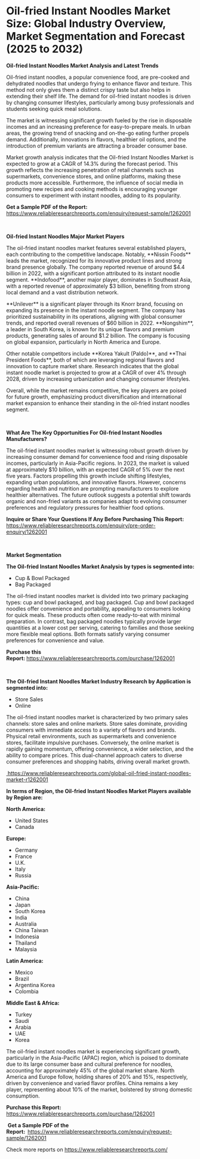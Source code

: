 <p><h1>Oil-fried Instant Noodles Market Size: Global Industry Overview, Market Segmentation and Forecast (2025 to 2032)</h1></p><p><strong>Oil-fried Instant Noodles Market Analysis and Latest Trends</strong></p>
<p><p>Oil-fried instant noodles, a popular convenience food, are pre-cooked and dehydrated noodles that undergo frying to enhance flavor and texture. This method not only gives them a distinct crispy taste but also helps in extending their shelf life. The demand for oil-fried instant noodles is driven by changing consumer lifestyles, particularly among busy professionals and students seeking quick meal solutions. </p><p>The market is witnessing significant growth fueled by the rise in disposable incomes and an increasing preference for easy-to-prepare meals. In urban areas, the growing trend of snacking and on-the-go eating further propels demand. Additionally, innovations in flavors, healthier oil options, and the introduction of premium variants are attracting a broader consumer base.</p><p>Market growth analysis indicates that the Oil-fried Instant Noodles Market is expected to grow at a CAGR of 14.3% during the forecast period. This growth reflects the increasing penetration of retail channels such as supermarkets, convenience stores, and online platforms, making these products more accessible. Furthermore, the influence of social media in promoting new recipes and cooking methods is encouraging younger consumers to experiment with instant noodles, adding to its popularity.</p></p>
<p><strong>Get a Sample PDF of the Report:&nbsp;</strong> <a href="https://www.reliableresearchreports.com/enquiry/request-sample/1262001?utm_campaign=2098&utm_medium=2&utm_source=Github&utm_content=ia&utm_term=15022025&utm_id=oil-fried-instant-noodles">https://www.reliableresearchreports.com/enquiry/request-sample/1262001</a></p>
<p>&nbsp;</p>
<p><strong>Oil-fried Instant Noodles Major Market Players</strong></p>
<p><p>The oil-fried instant noodles market features several established players, each contributing to the competitive landscape. Notably, **Nissin Foods** leads the market, recognized for its innovative product lines and strong brand presence globally. The company reported revenue of around $4.4 billion in 2022, with a significant portion attributed to its instant noodle segment. **Indofood**, another major player, dominates in Southeast Asia, with a reported revenue of approximately $3 billion, benefiting from strong local demand and a vast distribution network.</p><p>**Unilever** is a significant player through its Knorr brand, focusing on expanding its presence in the instant noodle segment. The company has prioritized sustainability in its operations, aligning with global consumer trends, and reported overall revenues of $60 billion in 2022. **Nongshim**, a leader in South Korea, is known for its unique flavors and premium products, generating sales of around $1.2 billion. The company is focusing on global expansion, particularly in North America and Europe.</p><p>Other notable competitors include **Korea Yakult (Paldo)**, and **Thai President Foods**, both of which are leveraging regional flavors and innovation to capture market share. Research indicates that the global instant noodle market is projected to grow at a CAGR of over 4% through 2028, driven by increasing urbanization and changing consumer lifestyles.</p><p>Overall, while the market remains competitive, the key players are poised for future growth, emphasizing product diversification and international market expansion to enhance their standing in the oil-fried instant noodles segment.</p></p>
<p>&nbsp;</p>
<p><strong>What Are The Key Opportunities For Oil-fried Instant Noodles Manufacturers?</strong></p>
<p><p>The oil-fried instant noodles market is witnessing robust growth driven by increasing consumer demand for convenience food and rising disposable incomes, particularly in Asia-Pacific regions. In 2023, the market is valued at approximately $10 billion, with an expected CAGR of 5% over the next five years. Factors propelling this growth include shifting lifestyles, expanding urban populations, and innovative flavors. However, concerns regarding health and nutrition are prompting manufacturers to explore healthier alternatives. The future outlook suggests a potential shift towards organic and non-fried variants as companies adapt to evolving consumer preferences and regulatory pressures for healthier food options.</p></p>
<p><strong>Inquire or Share Your Questions If Any Before Purchasing This Report:</strong> <a href="https://www.reliableresearchreports.com/enquiry/pre-order-enquiry/1262001?utm_campaign=2098&utm_medium=2&utm_source=Github&utm_content=ia&utm_term=15022025&utm_id=oil-fried-instant-noodles">https://www.reliableresearchreports.com/enquiry/pre-order-enquiry/1262001</a></p>
<p>&nbsp;</p>
<p><strong>Market Segmentation</strong></p>
<p><strong>The Oil-fried Instant Noodles Market Analysis by types is segmented into:</strong></p>
<p><ul><li>Cup & Bowl Packaged</li><li>Bag Packaged</li></ul></p>
<p><p>The oil-fried instant noodles market is divided into two primary packaging types: cup and bowl packaged, and bag packaged. Cup and bowl packaged noodles offer convenience and portability, appealing to consumers looking for quick meals. These products often come ready-to-eat with minimal preparation. In contrast, bag packaged noodles typically provide larger quantities at a lower cost per serving, catering to families and those seeking more flexible meal options. Both formats satisfy varying consumer preferences for convenience and value.</p></p>
<p><strong>Purchase this Report:&nbsp;</strong><a href="https://www.reliableresearchreports.com/purchase/1262001?utm_campaign=2098&utm_medium=2&utm_source=Github&utm_content=ia&utm_term=15022025&utm_id=oil-fried-instant-noodles">https://www.reliableresearchreports.com/purchase/1262001</a></p>
<p>&nbsp;</p>
<p><strong>The Oil-fried Instant Noodles Market Industry Research by Application is segmented into:</strong></p>
<p><ul><li>Store Sales</li><li>Online</li></ul></p>
<p><p>The oil-fried instant noodles market is characterized by two primary sales channels: store sales and online markets. Store sales dominate, providing consumers with immediate access to a variety of flavors and brands. Physical retail environments, such as supermarkets and convenience stores, facilitate impulsive purchases. Conversely, the online market is rapidly gaining momentum, offering convenience, a wider selection, and the ability to compare prices. This dual-channel approach caters to diverse consumer preferences and shopping habits, driving overall market growth.</p></p>
<p><a href="https://www.reliableresearchreports.com/global-oil-fried-instant-noodles-market-r1262001?utm_campaign=2098&utm_medium=2&utm_source=Github&utm_content=ia&utm_term=15022025&utm_id=oil-fried-instant-noodles">&nbsp;https://www.reliableresearchreports.com/global-oil-fried-instant-noodles-market-r1262001</a></p>
<p><strong>In terms of Region, the Oil-fried Instant Noodles Market Players available by Region are:</strong></p>
<p>
    <p> <strong> North America: </strong>
        <ul>
            <li>United States</li>
            <li>Canada</li>
        </ul>
        </p> 
    <p> <strong> Europe: </strong>
        <ul>
            <li>Germany</li>
            <li>France</li>
            <li>U.K.</li>
            <li>Italy</li>
            <li>Russia</li>
        </ul>
        </p> 
    <p> <strong> Asia-Pacific: </strong>
        <ul>
            <li>China</li>
            <li>Japan</li>
            <li>South Korea</li>
            <li>India</li>
            <li>Australia</li>
            <li>China Taiwan</li>
            <li>Indonesia</li>
            <li>Thailand</li>
            <li>Malaysia</li>
        </ul>
        </p> 
    <p> <strong> Latin America: </strong>
        <ul>
            <li>Mexico</li>
            <li>Brazil</li>
            <li>Argentina Korea</li>
            <li>Colombia</li>
        </ul>
        </p> 
    <p> <strong> Middle East & Africa: </strong>
        <ul>
            <li>Turkey</li>
            <li>Saudi</li>
            <li>Arabia</li>
            <li>UAE</li>
            <li>Korea</li>
        </ul>
    </p>
    </p>
<p><p>The oil-fried instant noodles market is experiencing significant growth, particularly in the Asia-Pacific (APAC) region, which is poised to dominate due to its large consumer base and cultural preference for noodles, accounting for approximately 45% of the global market share. North America and Europe follow, holding shares of 20% and 15%, respectively, driven by convenience and varied flavor profiles. China remains a key player, representing about 10% of the market, bolstered by strong domestic consumption.</p></p>
<p><strong>Purchase this Report: </strong><a href="https://www.reliableresearchreports.com/purchase/1262001?utm_campaign=2098&utm_medium=2&utm_source=Github&utm_content=ia&utm_term=15022025&utm_id=oil-fried-instant-noodles">https://www.reliableresearchreports.com/purchase/1262001</a></p>
<p>&nbsp;<strong>Get a Sample PDF of the Report:&nbsp;&nbsp;</strong><a href="https://www.reliableresearchreports.com/enquiry/request-sample/1262001?utm_campaign=2098&utm_medium=2&utm_source=Github&utm_content=ia&utm_term=15022025&utm_id=oil-fried-instant-noodles">https://www.reliableresearchreports.com/enquiry/request-sample/1262001</a></p>
<p><strong></strong></p>
<p>Check more reports on <a href="https://www.reliableresearchreports.com/?utm_campaign=2098&utm_medium=2&utm_source=Github&utm_content=ia&utm_term=15022025&utm_id=oil-fried-instant-noodles">https://www.reliableresearchreports.com/</a></p>
